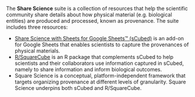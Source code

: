 The **Share Science** suite is a collection of resources that help the scientific community share details about how physical material (e.g. biological entities) are produced and processed, known as provenance. The suite includes three resources:

* [Share Science with Sheets for Google Sheets™ (sCubed)](https://workspace.google.com/marketplace/app/share_science_with_sheets_for_google_she/1088810982841) is an add-on for Google Sheets that enables scientists to capture the provenances of physical materials.
* [R/SquareCube](https://aemoore62.github.io/rsquarecube.github.io/) is an R package that complements sCubed to help scientists and their collaborators use information captured in sCubed, namely to share information and inform biological outcomes.
* Square Science is a conceptual, platform-independent framework that targets organizing provenance at different levels of granularity. Square Science underpins both sCubed and R/SquareCube.
